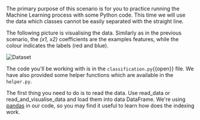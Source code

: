 The primary purpose of this scenario is for you to practice running the Machine Learning process with some Python code. This time we will use the data which classes cannot be easily separated with the straight line.

The following picture is visualising the data. Similarly as in the previous scenario,  the _(x1, x2)_ coefficients are the examples features, while the colour indicates the labels (red and blue).

<img src="/basiafusinska/courses/deep-learning-with-tensorflow/logistic-regression/assets/non-linear.png" alt="Dataset">

The code you'll be working with is in the `classification.py`{{open}} file. We have also provided some helper functions which are available in the `helper.py`.

The first thing you need to do is to read the data. Use read_data or read_and_visualise_data and load them into data DataFrame. We're using [pandas](https://pandas.pydata.org/pandas-docs/stable/indexing.html) in our code, so you may find it useful to learn how does the indexing work.
